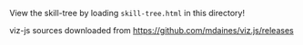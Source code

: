 View the skill-tree by loading `skill-tree.html` in this directory!

viz-js sources downloaded from <https://github.com/mdaines/viz.js/releases>
